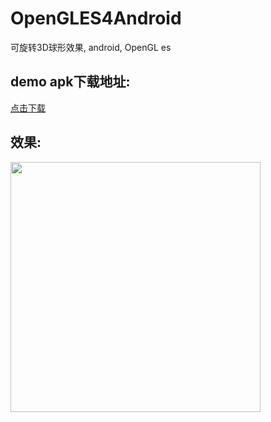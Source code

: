 # OpenGLES4Android
可旋转3D球形效果, android, OpenGL es

## demo apk下载地址: 
[点击下载](https://raw.githubusercontent.com/Eric0liang/cardocr/master/app-debug.apk)

## 效果: 
<img src="https://github.com/Eric0liang/cardocr/blob/master/images/6.png" width="400px"/>
